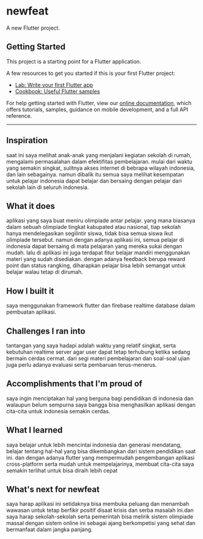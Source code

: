 # newfeat

A new Flutter project.

## Getting Started

This project is a starting point for a Flutter application.

A few resources to get you started if this is your first Flutter project:

- [Lab: Write your first Flutter app](https://flutter.dev/docs/get-started/codelab)
- [Cookbook: Useful Flutter samples](https://flutter.dev/docs/cookbook)

For help getting started with Flutter, view our
[online documentation](https://flutter.dev/docs), which offers tutorials,
samples, guidance on mobile development, and a full API reference.

----------------------------------------------------------------------------------------------------------
## Inspiration
saat ini saya melihat anak-anak yang menjalani kegiatan sekolah di rumah, mengalami permasalahan dalam efektifitas pembelajaran. mulai dari waktu yang semakin singkat, sulitnya akses internet di bebrapa wilayah indonesia, dan lain sebagainya. namun dibalik itu semua saya melihat kesempatan untuk pelajar indonesia dapat belajar dan bersaing dengan pelajar dari sekolah lain di seluruh indonesia.

## What it does
aplikasi yang saya buat meniru olimpiade antar pelajar. yang mana biasanya dalam sebuah olimpiade tingkat kabupated atau nasional, tiap sekolah hanya mendelegasikan segilintir siswa, tidak bisa semua siswa ikut olimpiade tersebut. namun dengan adanya aplikasi ini, semua pelajar di indonesia dapat bersaing di mata pelajaran yang mereka sukai dengan mudah. lalu di aplikasi ini juga terdapat fitur belajar mandiri menggunakan materi yang sudah disediakan. dengan adanya feedback berupa reward point dan status rangking, diharapkan pelajar bisa lebih semangat untuk belajar walau tetap di dirumah.

## How I built it
saya menggunakan framework flutter dan firebase realtime database dalam pembuatan aplikasi.

## Challenges I ran into
tantangan yang saya hadapi adalah waktu yang relatif singkat, serta kebutuhan realtime server agar user dapat tetap terhubung ketika sedang bermain cerdas cermat. dari segi materi pembelajaran dan soal-soal ujian juga perlu adanya evaluasi serta pembaruan terus-menerus.

## Accomplishments that I'm proud of
saya ingin menciptakan hal yang berguna bagi pendidikan di indonesia dan walaupun belum sempurna saya bangga bisa menghasilkan aplikasi dengan cita-cita untuk indonesia semakin cerdas.

## What I learned
saya belajar untuk lebih mencintai indonesia dan generasi mendatang, belajar tentang hal-hal yang bisa dikembangkan dari sistem pendidikan saat ini. dan dengan adanya flutter yang mempermudah pengembangan aplikasi cross-platform serta mudah untuk mempelajarinya, membuat cita-cita saya semakin terlihat untuk bisa diraih lebih cepat

## What's next for newfeat
saya harap aplikasi ini setidaknya bisa membuka peluang dan menambah wawasan untuk tetap berfikir positif disaat krisis dan serba masalah ini.dan saya harap sekolah-sekolah serta pemerintah bisa melirik sistem olimpiade massal dengan sistem online ini sebagai ajang berkompetisi yang sehat dan bermanfaat dalam jangka panjang.
